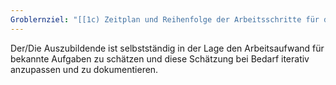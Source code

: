 ```yaml
---
Groblernziel: "[[1c) Zeitplan und Reihenfolge der Arbeitsschritte für den eigenen Arbeitsbereich festlegen]]"
---
```



Der/Die Auszubildende ist selbstständig in der Lage den Arbeitsaufwand für bekannte Aufgaben zu schätzen und diese Schätzung bei Bedarf iterativ anzupassen und zu dokumentieren.